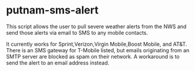 # putnam-sms-alert
This script allows the user to pull severe weather alerts from the NWS and send those alerts via email to SMS to any mobile contacts.

It currently works for Sprint,Verizon,Virgin Mobile,Boost Mobile, and AT&T. There is an SMS gateway for T-Mobile listed, but emails originating from an SMTP server are blocked as spam on their network. A workaround is to send the alert to an email address instead.
